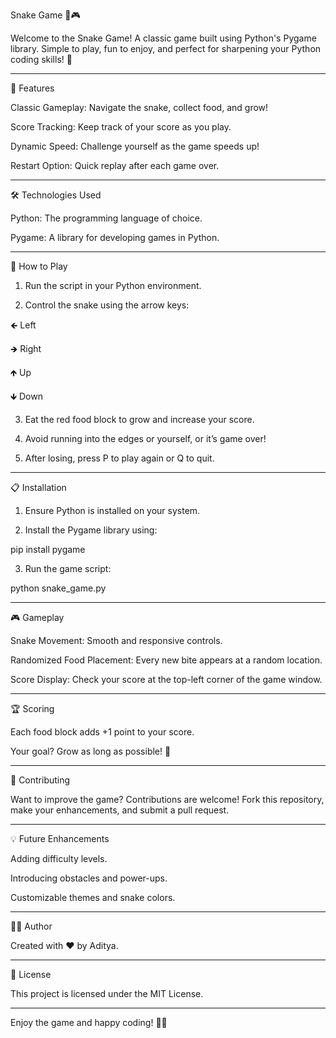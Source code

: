 Snake Game 🐍🎮

Welcome to the Snake Game! A classic game built using Python's Pygame library. Simple to play, fun to enjoy, and perfect for sharpening your Python coding skills! 🚀


---

🎯 Features

Classic Gameplay: Navigate the snake, collect food, and grow!

Score Tracking: Keep track of your score as you play.

Dynamic Speed: Challenge yourself as the game speeds up!

Restart Option: Quick replay after each game over.



---

🛠 Technologies Used

Python: The programming language of choice.

Pygame: A library for developing games in Python.



---

🚀 How to Play

1. Run the script in your Python environment.


2. Control the snake using the arrow keys:

🡸 Left

🡺 Right

🡹 Up

🡻 Down



3. Eat the red food block to grow and increase your score.


4. Avoid running into the edges or yourself, or it’s game over!


5. After losing, press P to play again or Q to quit.




---

📋 Installation

1. Ensure Python is installed on your system.


2. Install the Pygame library using:

pip install pygame


3. Run the game script:

python snake_game.py




---

🎮 Gameplay

Snake Movement: Smooth and responsive controls.

Randomized Food Placement: Every new bite appears at a random location.

Score Display: Check your score at the top-left corner of the game window.



---

🏆 Scoring

Each food block adds +1 point to your score.

Your goal? Grow as long as possible! 🌟



---

🤝 Contributing

Want to improve the game? Contributions are welcome! Fork this repository, make your enhancements, and submit a pull request.


---

💡 Future Enhancements

Adding difficulty levels.

Introducing obstacles and power-ups.

Customizable themes and snake colors.



---

👨‍💻 Author

Created with ❤️ by Aditya.


---

📜 License

This project is licensed under the MIT License.


---

Enjoy the game and happy coding! 🎉✨
